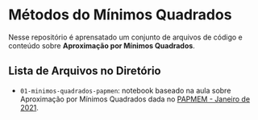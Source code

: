 # Métodos do Mínimos Quadrados

Nesse repositório é aprensatado um conjunto de arquivos de código e conteúdo sobre __Aproximação por Mínimos Quadrados__. 

## Lista de Arquivos no Diretório
* `01-minimos-quadrados-papmen`: notebook baseado na aula sobre Aproximação por Mínimos Quadrados dada no [PAPMEM - Janeiro de 2021](https://www.youtube.com/watch?v=eveGRiyDAlI).
